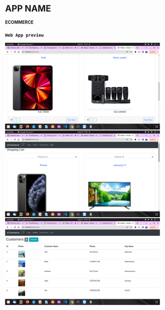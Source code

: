 
# APP NAME
**ECOMMERCE**

### `Web App preview`


![](src/assets/1.png)
![](src/assets/2.png)
![](src/assets/3.png)





